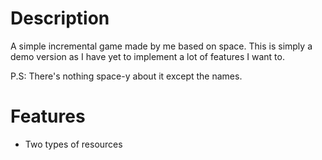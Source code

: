 # Description

A simple incremental game made by me based on space.
This is simply a demo version as I have yet to implement a lot of features I want to.

P.S: There's nothing space-y about it except the names.

# Features
* Two types of resources
